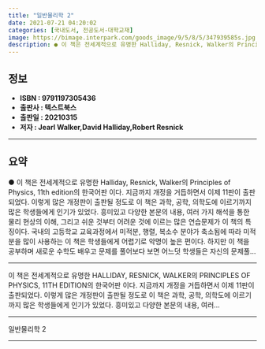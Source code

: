 ```yaml
---
title: "일반물리학 2"
date: 2021-07-21 04:20:02
categories: [국내도서, 전공도서-대학교재]
image: https://bimage.interpark.com/goods_image/9/5/8/5/347939585s.jpg
description: ● 이 책은 전세계적으로 유명한 Halliday, Resnick, Walker의 Principles of Physics, 11th edition의 한국어판 이다. 지금까지 개정을 거듭하면서 이제 11판이 출판되었다. 이렇게 많은 개정판이 출판될 정도로 이 책은 과학, 공학, 의학도에
---
```


## **정보**

- **ISBN : 9791197305436**
- **출판사 : 텍스트북스**
- **출판일 : 20210315**
- **저자 : Jearl Walker,David Halliday,Robert Resnick**

------



## **요약**

●  이 책은 전세계적으로 유명한 Halliday, Resnick, Walker의 Principles of Physics, 11th edition의 한국어판 이다. 지금까지 개정을 거듭하면서 이제 11판이 출판되었다. 이렇게 많은 개정판이 출판될 정도로 이 책은 과학, 공학, 의학도에 이르기까지 많은 학생들에게 인기가 있었다. 흥미있고 다양한 본문의 내용, 여러 가지 해석을 통한 물리 현상의 이해, 그리고 쉬운 것부터 어려운 것에 이르는 많은 연습문제가 이 책의 특징이다. 국내의 고등학교 교육과정에서 미적분, 행렬, 복소수 분야가 축소됨에 따라 미적분을 많이 사용하는 이 책은 학생들에게 어렵기로 악명이 높은 편이다. 하지만 이 책을 공부하며 새로운 수학도 배우고 문제를 풀어보다 보면 어느덧 학생들은 자신의 문제풀...

------

이 책은 전세계적으로 유명한 HALLIDAY, RESNICK, WALKER의 PRINCIPLES OF PHYSICS, 11TH EDITION의 한국어판 이다. 지금까지 개정을 거듭하면서 이제 11판이 출판되었다. 이렇게 많은 개정판이 출판될 정도로 이 책은 과학, 공학, 의학도에 이르기까지 많은 학생들에게 인기가 있었다. 흥미있고 다양한 본문의 내용, 여러... 

------


일반물리학 2 

------


